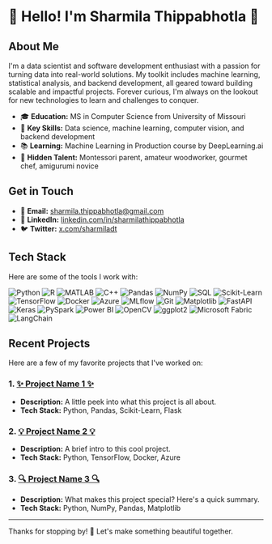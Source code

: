 # 🌟 Hello! I'm Sharmila Thippabhotla 🌟

## About Me

I'm a data scientist and software development enthusiast with a passion for turning data into real-world solutions. My toolkit includes machine learning, statistical analysis, and backend development, all geared toward building scalable and impactful projects. Forever curious, I'm always on the lookout for new technologies to learn and challenges to conquer.

- 🎓 **Education:** MS in Computer Science from University of Missouri
- 🌟 **Key Skills:** Data science, machine learning, computer vision, and backend development
- 📚 **Learning:** Machine Learning in Production course by DeepLearning.ai
- 🌱 **Hidden Talent:** Montessori parent, amateur woodworker, gourmet chef, amigurumi novice  

## Get in Touch

- 📧 **Email:** [sharmila.thippabhotla@gmail.com](mailto:sharmila.thippabhotla@gmail.com)
- 💼 **LinkedIn:** [linkedin.com/in/sharmilathippabhotla](https://www.linkedin.com/in/sharmilathippabhotla)
- 🐦 **Twitter:** [x.com/sharmiladt](https://x.com/sharmiladt)

## Tech Stack

Here are some of the tools I work with:

![Python](https://img.shields.io/badge/Python-3776AB?style=for-the-badge&logo=python&logoColor=white)
![R](https://img.shields.io/badge/R-276DC3?style=for-the-badge&logo=r&logoColor=white)
![MATLAB](https://img.shields.io/badge/MATLAB-0076A8?style=for-the-badge&logo=mathworks&logoColor=white)
![C++](https://img.shields.io/badge/C++-00599C?style=for-the-badge&logo=cplusplus&logoColor=white)
![Pandas](https://img.shields.io/badge/Pandas-150458?style=for-the-badge&logo=pandas&logoColor=white)
![NumPy](https://img.shields.io/badge/NumPy-013243?style=for-the-badge&logo=numpy&logoColor=white)
![SQL](https://img.shields.io/badge/SQL-4479A1?style=for-the-badge&logo=sql&logoColor=white)
![Scikit-Learn](https://img.shields.io/badge/Scikit--Learn-F7931E?style=for-the-badge&logo=scikit-learn&logoColor=white)
![TensorFlow](https://img.shields.io/badge/TensorFlow-FF6F00?style=for-the-badge&logo=tensorflow&logoColor=white)
![Docker](https://img.shields.io/badge/Docker-2496ED?style=for-the-badge&logo=docker&logoColor=white)
![Azure](https://img.shields.io/badge/Azure-0078D4?style=for-the-badge&logo=microsoftazure&logoColor=white)
![MLflow](https://img.shields.io/badge/MLflow-0194E2?style=for-the-badge&logo=mlflow&logoColor=white)
![Git](https://img.shields.io/badge/Git-F05032?style=for-the-badge&logo=git&logoColor=white)
![Matplotlib](https://img.shields.io/badge/Matplotlib-013243?style=for-the-badge&logo=matplotlib&logoColor=white)
![FastAPI](https://img.shields.io/badge/FastAPI-009688?style=for-the-badge&logo=fastapi&logoColor=white)
![Keras](https://img.shields.io/badge/Keras-D00000?style=for-the-badge&logo=keras&logoColor=white)
![PySpark](https://img.shields.io/badge/PySpark-E25A1C?style=for-the-badge&logo=apachespark&logoColor=white)
![Power BI](https://img.shields.io/badge/Power_BI-F2C811?style=for-the-badge&logo=powerbi&logoColor=black)
![OpenCV](https://img.shields.io/badge/OpenCV-5C3EE8?style=for-the-badge&logo=opencv&logoColor=white)
![ggplot2](https://img.shields.io/badge/ggplot2-DF0F28?style=for-the-badge&logo=ggplot2&logoColor=white)
![Microsoft Fabric](https://img.shields.io/badge/Microsoft_Fabric-0078D4?style=for-the-badge&logo=microsoft&logoColor=white)
![LangChain](https://img.shields.io/badge/LangChain-3776AB?style=for-the-badge&logo=langchain&logoColor=white)

## Recent Projects

Here are a few of my favorite projects that I've worked on:

### 1. **[✨ Project Name 1 ✨](https://github.com/yourusername/project1)**
   - **Description:** A little peek into what this project is all about.
   - **Tech Stack:** Python, Pandas, Scikit-Learn, Flask

### 2. **[💡 Project Name 2 💡](https://github.com/yourusername/project2)**
   - **Description:** A brief intro to this cool project.
   - **Tech Stack:** Python, TensorFlow, Docker, Azure

### 3. **[🔍 Project Name 3 🔍](https://github.com/yourusername/project3)**
   - **Description:** What makes this project special? Here's a quick summary.
   - **Tech Stack:** Python, NumPy, Pandas, Matplotlib

---

Thanks for stopping by! 🌸 Let's make something beautiful together.
